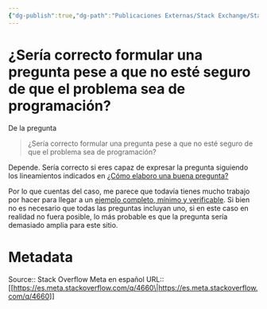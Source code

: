 ```yaml
---
{"dg-publish":true,"dg-path":"Publicaciones Externas/Stack Exchange/Stack Overflow en español/Stack Overflow en español Meta/es.meta.stackoverflow.com-4660.md","permalink":"/publicaciones-externas/stack-exchange/stack-overflow-en-espanol/stack-overflow-en-espanol-meta/es-meta-stackoverflow-com-4660/","title":"¿Sería correcto formular una pregunta pese a que no esté seguro de que el problema sea de programación?","hide":true,"noteIcon":"default","created":"2024-04-03T12:49:10.681-06:00","updated":"2024-04-05T16:44:04.462-06:00"}
---
```


# ¿Sería correcto formular una pregunta pese a que no esté seguro de que el problema sea de programación?

De la pregunta

> ¿Sería correcto formular una pregunta pese a que no esté seguro de que el problema sea de programación?

Depende. Sería correcto si eres capaz de expresar la pregunta siguiendo los lineamientos indicados en [¿Cómo elaboro una buena pregunta?](https://es.stackoverflow.com/help/how-to-ask)

Por lo que cuentas del caso, me parece que todavía tienes mucho trabajo por hacer para llegar a un [ejemplo completo, mínimo y verificable](https://es.stackoverflow.com/help/minimal-reproducible-example). Si bien no es necesario que todas las preguntas incluyan uno, si en este caso en realidad no fuera posible, lo más probable es que la pregunta sería demasiado amplia para este sitio.

# Metadata
Source:: Stack Overflow Meta en español
URL:: [[https://es.meta.stackoverflow.com/q/4660\|https://es.meta.stackoverflow.com/q/4660]]

